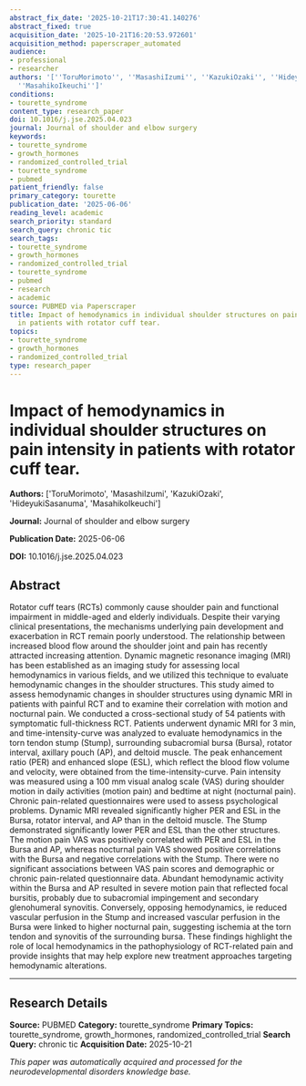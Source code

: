 ```yaml
---
abstract_fix_date: '2025-10-21T17:30:41.140276'
abstract_fixed: true
acquisition_date: '2025-10-21T16:20:53.972601'
acquisition_method: paperscraper_automated
audience:
- professional
- researcher
authors: '[''ToruMorimoto'', ''MasashiIzumi'', ''KazukiOzaki'', ''HideyukiSasanuma'',
  ''MasahikoIkeuchi'']'
conditions:
- tourette_syndrome
content_type: research_paper
doi: 10.1016/j.jse.2025.04.023
journal: Journal of shoulder and elbow surgery
keywords:
- tourette_syndrome
- growth_hormones
- randomized_controlled_trial
- tourette_syndrome
- pubmed
patient_friendly: false
primary_category: tourette
publication_date: '2025-06-06'
reading_level: academic
search_priority: standard
search_query: chronic tic
search_tags:
- tourette_syndrome
- growth_hormones
- randomized_controlled_trial
- tourette_syndrome
- pubmed
- research
- academic
source: PUBMED via Paperscraper
title: Impact of hemodynamics in individual shoulder structures on pain intensity
  in patients with rotator cuff tear.
topics:
- tourette_syndrome
- growth_hormones
- randomized_controlled_trial
type: research_paper
---
```


# Impact of hemodynamics in individual shoulder structures on pain intensity in patients with rotator cuff tear.

**Authors:** ['ToruMorimoto', 'MasashiIzumi', 'KazukiOzaki', 'HideyukiSasanuma', 'MasahikoIkeuchi']

**Journal:** Journal of shoulder and elbow surgery

**Publication Date:** 2025-06-06

**DOI:** 10.1016/j.jse.2025.04.023

## Abstract

Rotator cuff tears (RCTs) commonly cause shoulder pain and functional impairment in middle-aged and elderly individuals. Despite their varying clinical presentations, the mechanisms underlying pain development and exacerbation in RCT remain poorly understood. The relationship between increased blood flow around the shoulder joint and pain has recently attracted increasing attention. Dynamic magnetic resonance imaging (MRI) has been established as an imaging study for assessing local hemodynamics in various fields, and we utilized this technique to evaluate hemodynamic changes in the shoulder structures. This study aimed to assess hemodynamic changes in shoulder structures using dynamic MRI in patients with painful RCT and to examine their correlation with motion and nocturnal pain. We conducted a cross-sectional study of 54 patients with symptomatic full-thickness RCT. Patients underwent dynamic MRI for 3 min, and time-intensity-curve was analyzed to evaluate hemodynamics in the torn tendon stump (Stump), surrounding subacromial bursa (Bursa), rotator interval, axillary pouch (AP), and deltoid muscle. The peak enhancement ratio (PER) and enhanced slope (ESL), which reflect the blood flow volume and velocity, were obtained from the time-intensity-curve. Pain intensity was measured using a 100 mm visual analog scale (VAS) during shoulder motion in daily activities (motion pain) and bedtime at night (nocturnal pain). Chronic pain-related questionnaires were used to assess psychological problems. Dynamic MRI revealed significantly higher PER and ESL in the Bursa, rotator interval, and AP than in the deltoid muscle. The Stump demonstrated significantly lower PER and ESL than the other structures. The motion pain VAS was positively correlated with PER and ESL in the Bursa and AP, whereas nocturnal pain VAS showed positive correlations with the Bursa and negative correlations with the Stump. There were no significant associations between VAS pain scores and demographic or chronic pain-related questionnaire data. Abundant hemodynamic activity within the Bursa and AP resulted in severe motion pain that reflected focal bursitis, probably due to subacromial impingement and secondary glenohumeral synovitis. Conversely, opposing hemodynamics, ie reduced vascular perfusion in the Stump and increased vascular perfusion in the Bursa were linked to higher nocturnal pain, suggesting ischemia at the torn tendon and synovitis of the surrounding bursa. These findings highlight the role of local hemodynamics in the pathophysiology of RCT-related pain and provide insights that may help explore new treatment approaches targeting hemodynamic alterations.

---

## Research Details

**Source:** PUBMED
**Category:** tourette_syndrome
**Primary Topics:** tourette_syndrome, growth_hormones, randomized_controlled_trial
**Search Query:** chronic tic
**Acquisition Date:** 2025-10-21

*This paper was automatically acquired and processed for the neurodevelopmental disorders knowledge base.*
